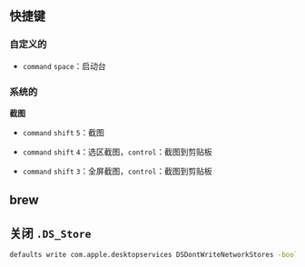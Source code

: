 ## 快捷键

### 自定义的

- `command` `space`：启动台

### 系统的

**截图**

- `command` `shift` `5`：截图

- `command` `shift` `4`：选区截图，`control`：截图到剪贴板

- `command` `shift` `3`：全屏截图，`control`：截图到剪贴板

## brew


## 关闭 `.DS_Store`

```bash
defaults write com.apple.desktopservices DSDontWriteNetworkStores -bool TRUE
```